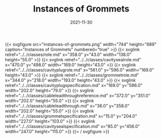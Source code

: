 ﻿---
title: Instances of Grommets
toc: false
type: specs
layout: diagram
date: "2021-11-30"
draft: false
specification: VEC
version: 2.0.0-rc1
documentType: "Recommendation"
elementType: Diagram
classes:
  - Role
  - CavitySealRole
  - CavityPlugRole
  - GrommetRole
  - CavityPlugSpecification
  - CableLeadThroughReference
  - CableLeadThrough
  - GrommetSpecification
  - CavitySealSpecification
menu:
  VEC-2.0.0-rc1:    
    parent: instances-of-components
    identifier: instances-of-components/instances-of-grommets
    weight: 1007010 

# Prev/next pager order (if `docs_section_pager` enabled in `params.toml`)
weight: 1007010
---
{{< svgfigure src="instances-of-grommets.png" width="744" height="689" caption="Instances of Grommets" numbered="true" >}}
  {{< svglink relref="../../classes/role.md" x="358.0" y="43.0" width="138.0" height="55.0" >}}
  {{< svglink relref="../../classes/cavitysealrole.md" x="470.0" y="498.0" width="169.0" height="43.0" >}}
  {{< svglink relref="../../classes/cavityplugrole.md" x="561.0" y="596.0" width="169.0" height="43.0" >}}
  {{< svglink relref="../../classes/grommetrole.md" x="344.0" y="218.0" width="193.0" height="43.0" >}}
  {{< svglink relref="../../classes/cavityplugspecification.md" x="169.0" y="596.0" width="202.0" height="79.0" >}}
  {{< svglink relref="../../classes/cableleadthroughreference.md" x="372.0" y="351.0" width="202.0" height="55.0" >}}
  {{< svglink relref="../../classes/cableleadthrough.md" x="36.0" y="358.0" width="202.0" height="55.0" >}}
  {{< svglink relref="../../classes/grommetspecification.md" x="15.0" y="204.0" width="227.0" height="103.0" >}}
  {{< svglink relref="../../classes/cavitysealspecification.md" x="85.0" y="456.0" width="247.0" height="115.0" >}}
{{< / svgfigure >}}

